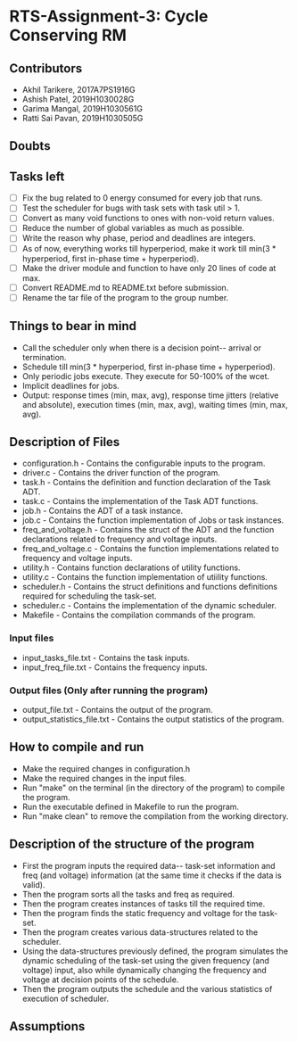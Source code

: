 # RTS-Assignment-3: Cycle Conserving RM

## Contributors

* Akhil Tarikere, 2017A7PS1916G
* Ashish Patel, 2019H1030028G
* Garima Mangal, 2019H1030561G
* Ratti Sai Pavan, 2019H1030505G

## Doubts

## Tasks left

* [ ] Fix the bug related to 0 energy consumed for every job that runs.
* [ ] Test the scheduler for bugs with task sets with task util > 1.
* [ ] Convert as many void functions to ones with non-void return values.
* [ ] Reduce the number of global variables as much as possible.
* [ ] Write the reason why phase, period and deadlines are integers.
* [ ] As of now, everything works till hyperperiod, make it work till min(3 * hyperperiod, first in-phase time + hyperperiod).
* [ ] Make the driver module and function to have only 20 lines of code at max.
* [ ] Convert README.md to README.txt before submission.
* [ ] Rename the tar file of the program to the group number.

## Things to bear in mind

* Call the scheduler only when there is a decision point-- arrival or termination.
* Schedule till min(3 * hyperperiod, first in-phase time + hyperperiod).
* Only periodic jobs execute. They execute for 50-100% of the wcet.
* Implicit deadlines for jobs.
* Output: response times (min, max, avg), response time jitters (relative and absolute), execution times (min, max, avg), waiting times (min, max, avg).

## Description of Files

* configuration.h - Contains the configurable inputs to the program.
* driver.c - Contains the driver function of the program.
* task.h - Contains the definition and function declaration of the Task ADT.
* task.c - Contains the implementation of the Task ADT functions.
* job.h - Contains the ADT of a task instance.
* job.c - Contains the function implementation of Jobs or task instances.
* freq_and_voltage.h - Contains the struct of the ADT and the function declarations related to frequency and voltage inputs.
* freq_and_voltage.c - Contains the function implementations related to frequency and voltage inputs.
* utility.h - Contains function declarations of utility functions.
* utility.c - Contains the function implementation of utiility functions.
* scheduler.h - Contains the struct definitions and functions definitions required for scheduling the task-set.
* scheduler.c - Contains the implementation of the dynamic scheduler.
* Makefile - Contains the compilation commands of the program.

### Input files

* input_tasks_file.txt - Contains the task inputs.
* input_freq_file.txt - Contains the frequency inputs.

### Output files (Only after running the program)

* output_file.txt - Contains the output of the program.
* output_statistics_file.txt - Contains the output statistics of the program.

## How to compile and run

* Make the required changes in configuration.h
* Make the required changes in the input files.
* Run "make" on the terminal (in the directory of the program) to compile the program.
* Run the executable defined in Makefile to run the program.
* Run "make clean" to remove the compilation from the working directory.

## Description of the structure of the program

* First the program inputs the required data-- task-set information and freq (and voltage) information (at the same time it checks if the data is valid).
* Then the program sorts all the tasks and freq as required.
* Then the program creates instances of tasks till the required time.
* Then the program finds the static frequency and voltage for the task-set.
* Then the program creates various data-structures related to the scheduler.
* Using the data-structures previously defined, the program simulates the dynamic scheduling of the task-set using the given frequency (and voltage) input, also while dynamically changing the frequency and voltage at decision points of the schedule.
* Then the program outputs the schedule and the various statistics of execution of scheduler.

## Assumptions
